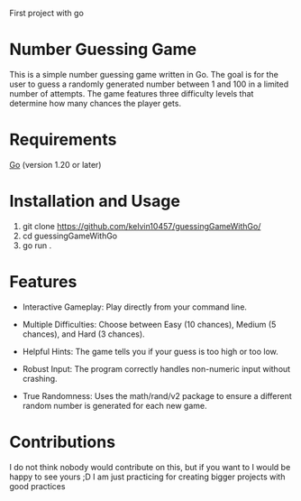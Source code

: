 First project with go
# Number Guessing Game
This is a simple number guessing game written in Go. The goal is for the user to guess a randomly generated number between 1 and 100 in a limited number of attempts. The game features three difficulty levels that determine how many chances the player gets.
# Requirements
 [Go](https://go.dev/) (version 1.20 or later)
 # Installation and Usage
1. git clone https://github.com/kelvin10457/guessingGameWithGo/
2. cd guessingGameWithGo
3. go run .

# Features
* Interactive Gameplay: Play directly from your command line.

* Multiple Difficulties: Choose between Easy (10 chances), Medium (5 chances), and Hard (3 chances).

* Helpful Hints: The game tells you if your guess is too high or too low.

* Robust Input: The program correctly handles non-numeric input without crashing.

* True Randomness: Uses the math/rand/v2 package to ensure a different random number is generated for each new game.

# Contributions
I do not think nobody would contribute on this, but if you want to I would be happy to see yours ;D
I am just practicing for creating bigger projects with good practices